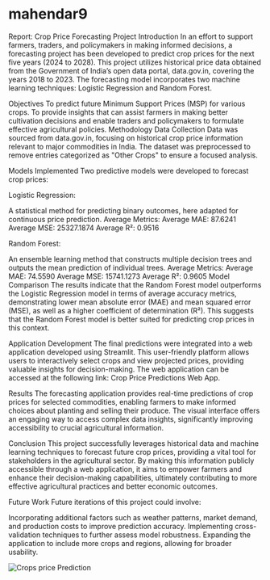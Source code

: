 # mahendar9
Report: Crop Price Forecasting Project
Introduction
In an effort to support farmers, traders, and policymakers in making informed decisions, a forecasting project has been developed to predict crop prices for the next five years (2024 to 2028). This project utilizes historical price data obtained from the Government of India’s open data portal, data.gov.in, covering the years 2018 to 2023. The forecasting model incorporates two machine learning techniques: Logistic Regression and Random Forest.

Objectives
To predict future Minimum Support Prices (MSP) for various crops.
To provide insights that can assist farmers in making better cultivation decisions and enable traders and policymakers to formulate effective agricultural policies.
Methodology
Data Collection
Data was sourced from data.gov.in, focusing on historical crop price information relevant to major commodities in India. The dataset was preprocessed to remove entries categorized as "Other Crops" to ensure a focused analysis.

Models Implemented
Two predictive models were developed to forecast crop prices:

Logistic Regression:

A statistical method for predicting binary outcomes, here adapted for continuous price prediction.
Average Metrics:
Average MAE: 87.6241
Average MSE: 25327.1874
Average R²: 0.9516

Random Forest:

An ensemble learning method that constructs multiple decision trees and outputs the mean prediction of individual trees.
Average Metrics:
Average MAE: 74.5590
Average MSE: 15741.1273
Average R²: 0.9605
Model Comparison
The results indicate that the Random Forest model outperforms the Logistic Regression model in terms of average accuracy metrics, demonstrating lower mean absolute error (MAE) and mean squared error (MSE), as well as a higher coefficient of determination (R²). This suggests that the Random Forest model is better suited for predicting crop prices in this context.

Application Development
The final predictions were integrated into a web application developed using Streamlit. This user-friendly platform allows users to interactively select crops and view projected prices, providing valuable insights for decision-making. The web application can be accessed at the following link: Crop Price Predictions Web App.

Results
The forecasting application provides real-time predictions of crop prices for selected commodities, enabling farmers to make informed choices about planting and selling their produce. The visual interface offers an engaging way to access complex data insights, significantly improving accessibility to crucial agricultural information.

Conclusion
This project successfully leverages historical data and machine learning techniques to forecast future crop prices, providing a vital tool for stakeholders in the agricultural sector. By making this information publicly accessible through a web application, it aims to empower farmers and enhance their decision-making capabilities, ultimately contributing to more effective agricultural practices and better economic outcomes.

Future Work
Future iterations of this project could involve:

Incorporating additional factors such as weather patterns, market demand, and production costs to improve prediction accuracy.
Implementing cross-validation techniques to further assess model robustness.
Expanding the application to include more crops and regions, allowing for broader usability.

![Crops price Prediction](https://github.com/MAHENDAR33/mahendar9/blob/main/Screenshot%20(264).png)
